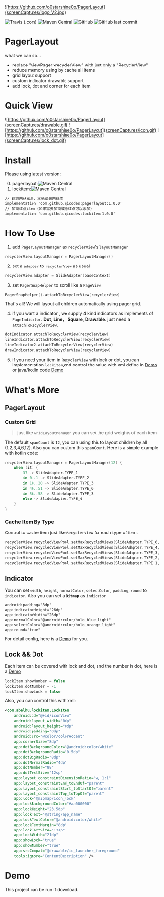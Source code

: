 ![https://github.com/o0starshine0o/PagerLayout](screenCaptures/logo_V2.jpg)

![Travis (.com)](https://img.shields.io/travis/com/o0starshine0o/PagerLayout)
![Maven Central](https://img.shields.io/maven-central/v/com.github.qicodes/pagerlayout)
![GitHub](https://img.shields.io/github/license/o0starshine0o/PagerLayout)
![GitHub last commit](https://img.shields.io/github/last-commit/o0starshine0o/PagerLayout)

# PagerLayout

what we can do...
* replace "viewPager>recyclerView" with just only a "RecyclerView"
* reduce memory using by cache all items
* grid layout support
* custom indicator drawable support
* add lock, dot and corner for each item 

# Quick View

![https://github.com/o0starshine0o/PagerLayout](screenCaptures/drawable.gif)
![https://github.com/o0starshine0o/PagerLayout](screenCaptures/icon.gif)
![https://github.com/o0starshine0o/PagerLayout](screenCaptures/lock_dot.gif)
# Install
Please using latest version:

0. pagerlayout:![Maven Central](https://img.shields.io/maven-central/v/com.github.qicodes/pagerlayout)
1. lockitem:![Maven Central](https://img.shields.io/maven-central/v/com.github.qicodes/lockitem)
```
// 翻页网格布局，本地或者网络库
implementation 'com.github.qicodes:pagerlayout:1.0.0'
// 加锁红点item（如果需要加锁或者红点可以添加）
implementation 'com.github.qicodes:lockitem:1.0.0'
```

# How To Use

1. add `PagerLayoutManager` as `recyclerView`'s `layoutManager`
```kotlin
recyclerView.layoutManager = PagerLayoutManager()
```
2. set a `adapter` to `recyclerView` as usual
```kotlin
recyclerView.adapter = SlideAdapter(baseContext)
```
3. set `PagerSnapHelper` to scroll like a `PageView`
```kotlin
PagerSnapHelper().attachToRecyclerView(recyclerView)
```

That's all!
We will layout all children automatically using pager grid.

4. if you want a indicator , we supply **4** kind indicators as implements of `PageIndicator`. **Dot**, **Line**， **Square**, **Drawable**. 
just need a `attachToRecyclerView`.
```kotlin
dotIndicator.attachToRecyclerView(recyclerView)
lineIndicator.attachToRecyclerView(recyclerView)
lineIndicator2.attachToRecyclerView(recyclerView)
drawIndicator.attachToRecyclerView(recyclerView)
```
5. if you need your item in `RecyclerView` with lock or dot, you can implementation `lockitem`,and control the value with xml define in [Demo](https://github.com/o0starshine0o/PagerLayout/blob/master/LockItem/src/main/res/layout/item_lock.xml) or java/kotlin code [Demo](https://github.com/o0starshine0o/PagerLayout/blob/master/app/src/main/java/com/abelhu/SlideAdapter.kt)

# What's More

## PagerLayout

### Custom Grid
> just like `GridLayoutManager` you can set the grid weights of each item

The default `spanCount` is `12`, you can using this to layout children by all (1,2,3,4,6,12). Also you can custom this `spanCount`. 
Here is a simple example with kotlin code:
```kotlin
recyclerView.layoutManager = PagerLayoutManager(12) {
    when (it) {
        37 -> SlideAdapter.TYPE_1
        in 0..1 -> SlideAdapter.TYPE_2
        in 18..20 -> SlideAdapter.TYPE_3
        in 46..51 -> SlideAdapter.TYPE_6
        in 56..58 -> SlideAdapter.TYPE_3
        else -> SlideAdapter.TYPE_4
    }
}
```

### Cache Item By Type
Control to cache item just like `RecyclerView` for each type of item.
```kotlin
recyclerView.recycledViewPool.setMaxRecycledViews(SlideAdapter.TYPE_6, 20)
recyclerView.recycledViewPool.setMaxRecycledViews(SlideAdapter.TYPE_4, 20)
recyclerView.recycledViewPool.setMaxRecycledViews(SlideAdapter.TYPE_3, 4)
recyclerView.recycledViewPool.setMaxRecycledViews(SlideAdapter.TYPE_2, 4)
recyclerView.recycledViewPool.setMaxRecycledViews(SlideAdapter.TYPE_1, 4)
```

## Indicator

You can set `width`, `height`, `normalColor`, `selectColor`, `padding`, `round` to `indicator`. 
Also you can set a **`Bitmap`** as `indicator`
```
android:padding="8dp"
app:indicatorHeight="26dp"
app:indicatorWidth="26dp"
app:normalColor="@android:color/holo_blue_light"
app:selectColor="@android:color/holo_orange_light"
app:round="true"
```
For detail config, here is a [Demo](https://github.com/o0starshine0o/PagerLayout/blob/master/app/src/main/res/layout/activity_main.xml) for you.

## Lock && Dot
Each item can be covered with lock and dot, and the number in dot, here is a [Demo](https://github.com/o0starshine0o/PagerLayout/blob/master/app/src/main/java/com/abelhu/SlideAdapter.kt)
```kotlin
lockItem.showNumber = false
lockItem.dotNumber = -1
lockItem.showLock = false
```
Also, you can control this with xml:
```xml
<com.abelhu.lockitem.LockItem
    android:id="@+id/iconView"
    android:layout_width="0dp"
    android:layout_height="0dp"
    android:padding="8dp"
    android:src="@color/colorAccent"
    app:cornerSize="8dp"
    app:dotBackgroundColor="@android:color/white"
    app:dotBackgroundRadio="0.5dp"
    app:dotBigRadio="8dp"
    app:dotNormalRadio="4dp"
    app:dotNumber="88"
    app:dotTextSize="12sp"
    app:layout_constraintDimensionRatio="w, 1:1"
    app:layout_constraintEnd_toEndOf="parent"
    app:layout_constraintStart_toStartOf="parent"
    app:layout_constraintTop_toTopOf="parent"
    app:lock="@mipmap/icon_lock"
    app:lockBackgroundColor="#aa000000"
    app:lockHeight="23.5dp"
    app:lockText="@string/app_name"
    app:lockTextColor="@android:color/white"
    app:lockTextMargin="8dp"
    app:lockTextSize="12sp"
    app:lockWidth="21dp"
    app:showLock="true"
    app:showNumber="true"
    app:srcCompat="@drawable/ic_launcher_foreground"
    tools:ignore="ContentDescription" />
```

# Demo
This project can be run if download.
